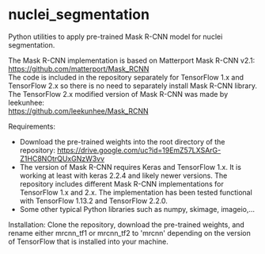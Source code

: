 # nuclei_segmentation
Python utilities to apply pre-trained Mask R-CNN model for nuclei segmentation.

The Mask R-CNN implementation is based on Matterport Mask R-CNN v2.1:\
https://github.com/matterport/Mask_RCNN \
The code is included in the repository separately for TensorFlow 1.x and TensorFlow 2.x so there is no need to separately install Mask R-CNN library. The TensorFlow 2.x modified version of Mask R-CNN was made by leekunhee:\
https://github.com/leekunhee/Mask_RCNN

Requirements:
- Download the pre-trained weights into the root directory of the repository: https://drive.google.com/uc?id=19EmZ57LXSArG-Z1HC8NOtrQUxGNzW3vv
- The version of Mask R-CNN requires Keras and TensorFlow 1.x. It is working at least with keras 2.2.4 and likely newer versions. The repository includes different Mask R-CNN implementations for TensorFlow 1.x and 2.x. The implementation has been tested functional with TensorFlow 1.13.2 and TensorFlow 2.2.0.
- Some other typical Python libraries such as numpy, skimage, imageio,...

Installation:
Clone the repository, download the pre-trained weights, and rename either mrcnn_tf1 or mrcnn_tf2 to 'mrcnn' depending on the version of TensorFlow that is installed into your machine.
